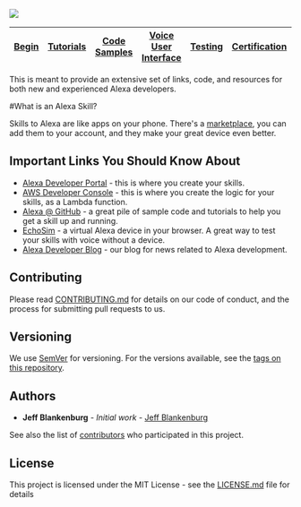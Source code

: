 ![](https://github.com/jeffblankenburg/alexa/blob/master/images/alexalogo.png)

| [Begin](https://github.com/jeffblankenburg/alexa) | [Tutorials](https://github.com/jeffblankenburg/alexa/tree/master/tutorials) | [Code Samples](https://github.com/jeffblankenburg/alexa/tree/master/code_samples) | [Voice User Interface](https://github.com/jeffblankenburg/alexa/tree/master/voice_user_interface) | [Testing](https://github.com/jeffblankenburg/alexa/tree/master/testing) | [Certification](https://github.com/jeffblankenburg/alexa/tree/master/certification) | [Analytics](https://github.com/jeffblankenburg/alexa/tree/master/analytics) |
|---------|-------------|----------------|------------------------|-----------|-----------------|-------------|

This is meant to provide an extensive set of links, code, and resources for both new and experienced Alexa developers.

#What is an Alexa Skill?

Skills to Alexa are like apps on your phone.  There's a [marketplace](http://amazon.com/skills), you can add them to your account, and they make your great device even better.

## Important Links You Should Know About

* [Alexa Developer Portal](http://developer.amazon.com) - this is where you create your skills.
* [AWS Developer Console](http://aws.amazon.com) - this is where you create the logic for your skills, as a Lambda function.
* [Alexa @ GitHub](http://github.com/alexa) - a great pile of sample code and tutorials to help you get a skill up and running.
* [EchoSim](http://echosim.io) - a virtual Alexa device in your browser.  A great way to test your skills with voice without a device.
* [Alexa Developer Blog](https://developer.amazon.com/public/community/blog/tag/Alexa) - our blog for news related to Alexa development.


## Contributing

Please read [CONTRIBUTING.md](https://gist.github.com/PurpleBooth/b24679402957c63ec426) for details on our code of conduct, and the process for submitting pull requests to us.

## Versioning

We use [SemVer](http://semver.org/) for versioning. For the versions available, see the [tags on this repository](https://github.com/your/project/tags). 

## Authors

* **Jeff Blankenburg** - *Initial work* - [Jeff Blankenburg](https://github.com/jeffblankenburg)

See also the list of [contributors](https://github.com/jeffblankenburg/alexa/contributors) who participated in this project.

## License

This project is licensed under the MIT License - see the [LICENSE.md](LICENSE.md) file for details
